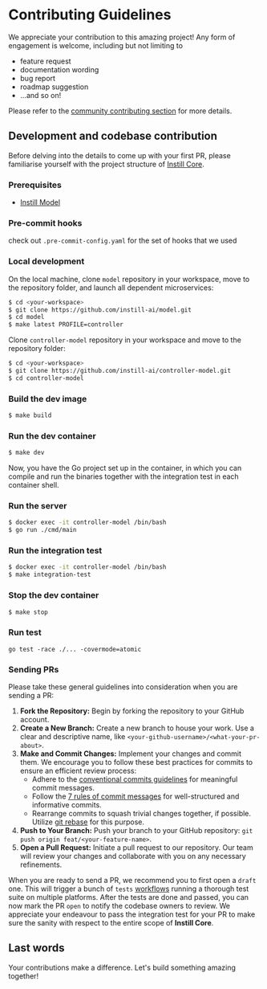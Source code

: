 # Contributing Guidelines

We appreciate your contribution to this amazing project! Any form of engagement is welcome, including but not limiting to

- feature request
- documentation wording
- bug report
- roadmap suggestion
- ...and so on!

Please refer to the [community contributing section](https://github.com/instill-ai/community#contributing) for more details.

## Development and codebase contribution

Before delving into the details to come up with your first PR, please familiarise yourself with the project structure of [Instill Core](https://github.com/instill-ai/community#instill-core).

### Prerequisites

- [Instill Model](https://github.com/instill-ai/model)

### Pre-commit hooks

check out `.pre-commit-config.yaml` for the set of hooks that we used

### Local development

On the local machine, clone `model` repository in your workspace, move to the repository folder, and launch all dependent microservices:

```bash
$ cd <your-workspace>
$ git clone https://github.com/instill-ai/model.git
$ cd model
$ make latest PROFILE=controller
```

Clone `controller-model` repository in your workspace and move to the repository folder:

```bash
$ cd <your-workspace>
$ git clone https://github.com/instill-ai/controller-model.git
$ cd controller-model
```

### Build the dev image

```bash
$ make build
```

### Run the dev container

```bash
$ make dev
```

Now, you have the Go project set up in the container, in which you can compile and run the binaries together with the integration test in each container shell.

### Run the server

```bash
$ docker exec -it controller-model /bin/bash
$ go run ./cmd/main
```

### Run the integration test

```bash
$ docker exec -it controller-model /bin/bash
$ make integration-test
```

### Stop the dev container

```bash
$ make stop
```

### Run test

```
go test -race ./... -covermode=atomic
```

### Sending PRs

Please take these general guidelines into consideration when you are sending a PR:

1. **Fork the Repository:** Begin by forking the repository to your GitHub account.
2. **Create a New Branch:** Create a new branch to house your work. Use a clear and descriptive name, like `<your-github-username>/<what-your-pr-about>`.
3. **Make and Commit Changes:** Implement your changes and commit them. We encourage you to follow these best practices for commits to ensure an efficient review process:
   - Adhere to the [conventional commits guidelines](https://www.conventionalcommits.org/) for meaningful commit messages.
   - Follow the [7 rules of commit messages](https://chris.beams.io/posts/git-commit/) for well-structured and informative commits.
   - Rearrange commits to squash trivial changes together, if possible. Utilize [git rebase](http://gitready.com/advanced/2009/03/20/reorder-commits-with-rebase.html) for this purpose.
4. **Push to Your Branch:** Push your branch to your GitHub repository: `git push origin feat/<your-feature-name>`.
5. **Open a Pull Request:** Initiate a pull request to our repository. Our team will review your changes and collaborate with you on any necessary refinements.

When you are ready to send a PR, we recommend you to first open a `draft` one. This will trigger a bunch of `tests` [workflows](https://github.com/instill-ai/pipeline-backend/tree/main/.github/workflows) running a thorough test suite on multiple platforms. After the tests are done and passed, you can now mark the PR `open` to notify the codebase owners to review. We appreciate your endeavour to pass the integration test for your PR to make sure the sanity with respect to the entire scope of **Instill Core**.

## Last words

Your contributions make a difference. Let's build something amazing together!
